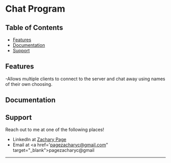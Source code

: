 # Chat Program


## Table of Contents


- [Features](#features)
- [Documentation](#documentation)
- [Support](#support)

## Features

-Allows multiple clients to connect to the server and chat away using names of their own choosing.

## Documentation 

## Support

Reach out to me at one of the following places!

- LinkedIn at <a href="https://www.linkedin.com/in/pagezacharyc/" target="_blank">Zachary Page</a>
- Email at <a href='pagezacharyc@gmail.com" target="_blank">pagezacharyc@gmail</a>

---
